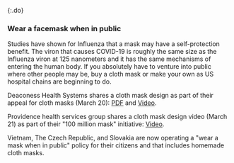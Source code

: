 {:.do}
### Wear a facemask when in public

Studies have shown for Influenza that a mask may have a self-protection benefit. The viron that causes COVID-19 is roughly the same size as the Influenza viron at 125 nanometers and it has the same mechanisms of entering the human body. If you absolutely have to venture into public where other people may be, buy a cloth mask or make your own as US hospital chains are beginning to do. 

Deaconess Health Systems shares a cloth mask design as part of their appeal for cloth masks (March 20): [PDF](https://www.deaconess.com/How-to-make-a-Face-Mask/Documents-Mask/Mask-Information) and [Video](https://youtu.be/9tBg0Os5FWQ).

Providence health services group shares a cloth mask design video (March 21) as part of their "100 million mask" initiative: [Video](https://vimeo.com/399324367/13cd93f150).

Vietnam, The Czech Republic, and Slovakia are now operating a "wear a mask when in public" policy for their citizens and that includes homemade cloth masks.

